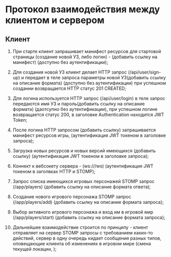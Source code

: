 # Протокол взаимодействия между клиентом и сервером

## Клиент
1. При старте клиент запрашивает манифест ресурсов для стартовой страницы (создание новой УЗ, либо логин) - (добавить ссылку на манифест) (доступно без аутентификации);

2. Для создания новой УЗ клиент делает HTTP запрос (/api/user/sign-up) и передает в теле запроса параметры новой УЗ(добавить ссылку на описание формата) (доступно без аутентификации) при успешном создании возвращается HTTP статус 201 CREATED;

3. Для логина используется HTTP запрос (/api/user/login) в теле запрос передаются имя УЗ и пароль(добавить ссылку на описание формата) (даотсупно без аутентификации), при успешном логине возвращается статус 200, в заголовке Authentication находится JWT Token;

4. После логина HTTP запросом (добавить ссылку) запрашивается манифест ресурсов игры, (аутентификация JWT токеном в заголовке запроса);

5. Загрузка новых ресурсов и новых версий имеющихся (добавить ссылку) (аутентификация JWT токеном в заголовке запроса);

6. Коннект к вебсокету сервера - (ws://<server name>/ws) (аутентификация JWT токеном в заголвках HTTP и STOMP);

7. Запрос списка имеющихся игровых персонажей STOMP запрос (/app/players) (добавить ссылку на описание формата ответа);

8. Создание нового игрового персонажа STOMP запрос (/app/players/add) (добавить ссылку на описание формата запроса);

9. Выбор активного игрового персонажа и вход им в игровой мир (/app/players/start) (добавить ссылку на описание формата запроса);

10. Дальнейшее взаимодействие строится по принципу - клиент отправляет на сервер STOMP запросы с требованием каких-то действий, сервер в одну очередь кидает сообщения разных типов, оповещающие клиента об изменениях в игровом мире (смена текущей локации, );

